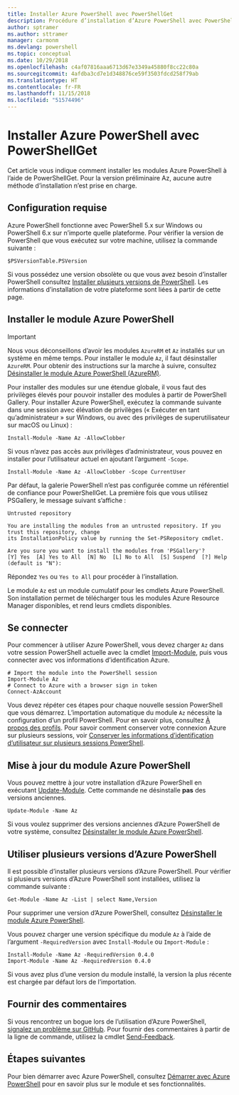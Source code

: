 ```yaml
---
title: Installer Azure PowerShell avec PowerShellGet
description: Procédure d’installation d’Azure PowerShell avec PowerShellGet
author: sptramer
ms.author: sttramer
manager: carmonm
ms.devlang: powershell
ms.topic: conceptual
ms.date: 10/29/2018
ms.openlocfilehash: c4af07816aaa6713d67e3349a45880f8cc22c80a
ms.sourcegitcommit: 4afdba3cd7e1d348876ce59f3503fdcd258f79ab
ms.translationtype: HT
ms.contentlocale: fr-FR
ms.lasthandoff: 11/15/2018
ms.locfileid: "51574496"
---
```

# <a name="install-azure-powershell-with-powershellget"></a>Installer Azure PowerShell avec PowerShellGet

Cet article vous indique comment installer les modules Azure PowerShell à l’aide de PowerShellGet. Pour la version préliminaire Az, aucune autre méthode d’installation n’est prise en charge. 

## <a name="requirements"></a>Configuration requise

Azure PowerShell fonctionne avec PowerShell 5.x sur Windows ou PowerShell 6.x sur n’importe quelle plateforme. Pour vérifier la version de PowerShell que vous exécutez sur votre machine, utilisez la commande suivante :

```powershell-interactive
$PSVersionTable.PSVersion
```

Si vous possédez une version obsolète ou que vous avez besoin d’installer PowerShell consultez [Installer plusieurs versions de PowerShell](https://docs.microsoft.com/en-us/powershell/scripting/setup/installing-powershell?view=powershell-6). Les informations d’installation de votre plateforme sont liées à partir de cette page.

## <a name="install-the-azure-powershell-module"></a>Installer le module Azure PowerShell

> [!IMPORTANT]
>
> Nous vous déconseillons d’avoir les modules `AzureRM` et `Az` installés sur un système en même temps. Pour installer le module `Az`, il faut désinstaller `AzureRM`. Pour obtenir des instructions sur la marche à suivre, consultez [Désinstaller le module Azure PowerShell (AzureRM)](uninstall-azurerm-ps.md).

Pour installer des modules sur une étendue globale, il vous faut des privilèges élevés pour pouvoir installer des modules à partir de PowerShell Gallery. Pour installer Azure PowerShell, exécutez la commande suivante dans une session avec élévation de privilèges (« Exécuter en tant qu’administrateur » sur Windows, ou avec des privilèges de superutilisateur sur macOS ou Linux) :

```powershell-interactive
Install-Module -Name Az -AllowClobber
```

Si vous n’avez pas accès aux privilèges d’administrateur, vous pouvez en installer pour l’utilisateur actuel en ajoutant l’argument `-Scope`.

```powershell-interactive
Install-Module -Name Az -AllowClobber -Scope CurrentUser
```

Par défaut, la galerie PowerShell n’est pas configurée comme un référentiel de confiance pour PowerShellGet. La première fois que vous utilisez PSGallery, le message suivant s’affiche :

```output
Untrusted repository

You are installing the modules from an untrusted repository. If you trust this repository, change
its InstallationPolicy value by running the Set-PSRepository cmdlet.

Are you sure you want to install the modules from 'PSGallery'?
[Y] Yes  [A] Yes to All  [N] No  [L] No to All  [S] Suspend  [?] Help (default is "N"):
```

Répondez `Yes` ou `Yes to All` pour procéder à l’installation.

Le module `Az` est un module cumulatif pour les cmdlets Azure PowerShell. Son installation permet de télécharger tous les modules Azure Resource Manager disponibles, et rend leurs cmdlets disponibles.

## <a name="sign-in"></a>Se connecter

Pour commencer à utiliser Azure PowerShell, vous devez charger `Az` dans votre session PowerShell actuelle avec la cmdlet [Import-Module](/powershell/module/Microsoft.PowerShell.Core/Import-Module), puis vous connecter avec vos informations d’identification Azure.

```powershell-interactive
# Import the module into the PowerShell session
Import-Module Az
# Connect to Azure with a browser sign in token
Connect-AzAccount
```

Vous devez répéter ces étapes pour chaque nouvelle session PowerShell que vous démarrez. L’importation automatique du module `Az` nécessite la configuration d’un profil PowerShell. Pour en savoir plus, consultez [À propos des profils](/powershell/module/microsoft.powershell.core/about/about_profiles).
Pour savoir comment conserver votre connexion Azure sur plusieurs sessions, voir [Conserver les informations d’identification d’utilisateur sur plusieurs sessions PowerShell](context-persistence.md).

## <a name="update-the-azure-powershell-module"></a>Mise à jour du module Azure PowerShell

Vous pouvez mettre à jour votre installation d’Azure PowerShell en exécutant [Update-Module](/powershell/module/powershellget/update-module). Cette commande ne désinstalle __pas__ des versions anciennes.

```powershell-interactive
Update-Module -Name Az
```

Si vous voulez supprimer des versions anciennes d’Azure PowerShell de votre système, consultez [Désinstaller le module Azure PowerShell](uninstall-azurerm-ps.md).

## <a name="use-multiple-versions-of-azure-powershell"></a>Utiliser plusieurs versions d’Azure PowerShell

Il est possible d’installer plusieurs versions d’Azure PowerShell. Pour vérifier si plusieurs versions d’Azure PowerShell sont installées, utilisez la commande suivante :

```powershell-interactive
Get-Module -Name Az -List | select Name,Version
```

Pour supprimer une version d’Azure PowerShell, consultez [Désinstaller le module Azure PowerShell](uninstall-azurerm-ps.md).

Vous pouvez charger une version spécifique du module `Az` à l’aide de l’argument `-RequiredVersion` avec `Install-Module` ou `Import-Module` :

```powershell-interactive
Install-Module -Name Az -RequiredVersion 0.4.0
Import-Module -Name Az -RequiredVersion 0.4.0
```

Si vous avez plus d’une version du module installé, la version la plus récente est chargée par défaut lors de l’importation.

## <a name="provide-feedback"></a>Fournir des commentaires

Si vous rencontrez un bogue lors de l’utilisation d’Azure PowerShell, [signalez un problème sur GitHub](https://github.com/Azure/azure-powershell/issues).
Pour fournir des commentaires à partir de la ligne de commande, utilisez la cmdlet [Send-Feedback](/powershell/module/az.profile/send-feedback).

## <a name="next-steps"></a>Étapes suivantes

Pour bien démarrer avec Azure PowerShell, consultez [Démarrer avec Azure PowerShell](get-started-azureps.md) pour en savoir plus sur le module et ses fonctionnalités.